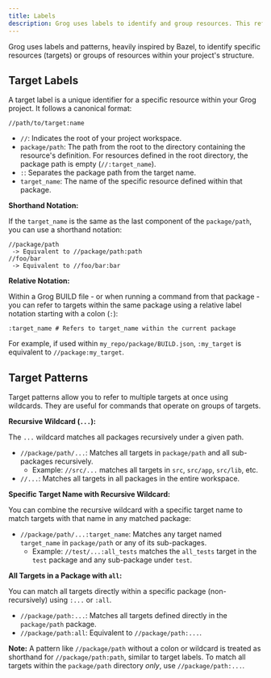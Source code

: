 ```yaml
---
title: Labels
description: Grog uses labels to identify and group resources. This reference explains the structure of labels.
---
```


Grog uses labels and patterns, heavily inspired by Bazel, to identify specific resources (targets) or groups of resources within your project's structure.

## Target Labels

A target label is a unique identifier for a specific resource within your Grog project. It follows a canonical format:

```
//path/to/target:name
```

- `//`: Indicates the root of your project workspace.
- `package/path`: The path from the root to the directory containing the resource's definition. For resources defined in the root directory, the package path is empty (`//:target_name`).
- `:`: Separates the package path from the target name.
- `target_name`: The name of the specific resource defined within that package.

**Shorthand Notation:**

If the `target_name` is the same as the last component of the `package/path`, you can use a shorthand notation:

```
//package/path
 -> Equivalent to //package/path:path
//foo/bar
 -> Equivalent to //foo/bar:bar
```

**Relative Notation:**

Within a Grog BUILD file - or when running a command from that package - you can refer to targets within the same package using a relative label notation starting with a colon (`:`):

```
:target_name # Refers to target_name within the current package
```

For example, if used within `my_repo/package/BUILD.json`, `:my_target` is equivalent to `//package:my_target`.

## Target Patterns

Target patterns allow you to refer to multiple targets at once using wildcards.
They are useful for commands that operate on groups of targets.

**Recursive Wildcard (`...`):**

The `...` wildcard matches all packages recursively under a given path.

- `//package/path/...`: Matches all targets in `package/path` and all sub-packages recursively.
  - Example: `//src/...` matches all targets in `src`, `src/app`, `src/lib`, etc.
- `//...`: Matches all targets in all packages in the entire workspace.

**Specific Target Name with Recursive Wildcard:**

You can combine the recursive wildcard with a specific target name to match targets with that name in any matched package:

- `//package/path/...:target_name`: Matches any target named `target_name` in `package/path` or any of its sub-packages.
  - Example: `//test/...:all_tests` matches the `all_tests` target in the `test` package and any sub-package under `test`.

**All Targets in a Package with `all`:**

You can match all targets directly within a specific package (non-recursively) using `:...` or `:all`.

- `//package/path:...`: Matches all targets defined directly in the `package/path` package.
- `//package/path:all`: Equivalent to `//package/path:...`.

**Note:** A pattern like `//package/path` without a colon or wildcard is treated as shorthand for `//package/path:path`, similar to target labels.
To match all targets within the `package/path` directory _only_, use `//package/path:...`.
